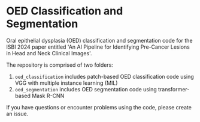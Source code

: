 # OED Classification and Segmentation

Oral epithelial dysplasia (OED) classification and segmentation code for the ISBI 2024 paper entitled 'An AI Pipeline for Identifying Pre-Cancer Lesions in Head and Neck Clinical Images'.

The repository is comprised of two folders:

1. `oed_classification` includes patch-based OED classification code using VGG with multiple instance learning (MIL)
2. `oed_segmentation` includes OED segmentation code using transformer-based Mask R-CNN

If you have questions or encounter problems using the code, please create an issue.
